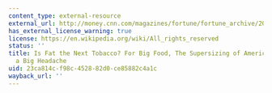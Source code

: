 ```yaml
---
content_type: external-resource
external_url: http://money.cnn.com/magazines/fortune/fortune_archive/2003/02/03/336442/index.htm
has_external_license_warning: true
license: https://en.wikipedia.org/wiki/All_rights_reserved
status: ''
title: Is Fat the Next Tobacco? For Big Food, The Supersizing of America is Becoming
  a Big Headache
uid: 23ca814c-f98c-4528-82d0-ce85882c4a1c
wayback_url: ''
---
```

